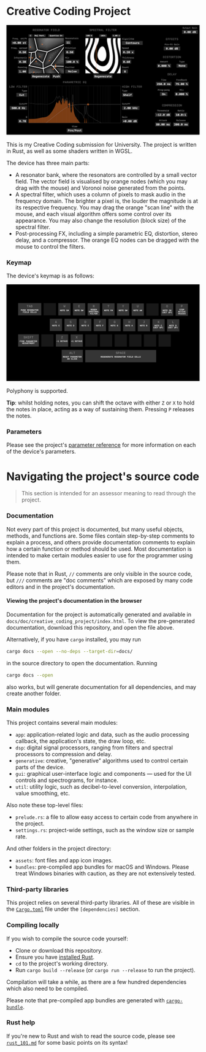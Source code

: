 # Creative Coding Project
![](./assets/images/screenshot.png)

This is my Creative Coding submission for University. The project is written in Rust, as well as some shaders written in WGSL.

The device has three main parts: 
- A resonator bank, where the resonators are controlled by a small vector field. The vector field is visualised by orange nodes (which you may drag with the mouse) and Voronoi noise generated from the points.
- A spectral filter, which uses a column of pixels to mask audio in the frequency domain. The brighter a pixel is, the louder the magnitude is at its respective frequency. You may drag the orange "scan line" with the mouse, and each visual algorithm offers some control over its appearance. You may also change the resolution (block size) of the spectral filter.
- Post-processing FX, including a simple parametric EQ, distortion, stereo delay, and a compressor. The orange EQ nodes can be dragged with the mouse to control the filters.

### Keymap
The device's keymap is as follows:

![](./assets/images/keymap.png)

Polyphony is supported. 

**Tip**: whilst holding notes, you can shift the octave with either `Z` or `X` to hold the notes in place, acting as a way of sustaining them. Pressing `P` releases the notes.

### Parameters
Please see the project's [parameter reference](./parameter_reference.md) for more information on each of the device's parameters.

# Navigating the project's source code
> This section is intended for an assessor meaning to read through the project.

### Documentation
Not every part of this project is documented, but many useful objects, methods, and functions are. Some files contain step-by-step comments to explain a process, and others provide documentation comments to explain how a certain function or method should be used. Most documentation is intended to make certain modules easier to use for the programmer using them.

Please note that in Rust, `//` comments are only visible in the source code, but `///` comments are "doc comments" which are exposed by many code editors and in the project's documentation.

#### Viewing the project's documentation in the browser
Documentation for the project is automatically generated and available in `docs/doc/creative_coding_project/index.html`. To view the pre-generated documentation, download this repository, and open the file above.

Alternatively, if you have `cargo` installed, you may run 
```bash
cargo docs --open --no-deps --target-dir=docs/
```
in the source directory to open the documentation. Running 
```bash
cargo docs --open
```
also works, but will generate documentation for all dependencies, and may create another folder.

### Main modules
This project contains several main modules:

- `app`: application-related logic and data, such as the audio processing callback, the application's state, the draw loop, etc.
- `dsp`: digital signal processors, ranging from filters and spectral processors to compression and delay.
- `generative`: creative, "generative" algorithms used to control certain parts of the device.
- `gui`: graphical user-interface logic and components — used for the UI controls and spectrograms, for instance.
- `util`: utility logic, such as decibel-to-level conversion, interpolation, value smoothing, etc.

Also note these top-level files:

- `prelude.rs`: a file to allow easy access to certain code from anywhere in the project.
- `settings.rs`: project-wide settings, such as the window size or sample rate.

And other folders in the project directory:
- `assets`: font files and app icon images.
- `bundles`: pre-compiled app bundles for macOS and Windows. Please treat Windows binaries with caution, as they are not extensively tested.

### Third-party libraries
This project relies on several third-party libraries. All of these are visible in the [`Cargo.toml`](./Cargo.toml) file under the `[dependencies]` section.

### Compiling locally
If you wish to compile the source code yourself:

- Clone or download this repository.
- Ensure you have [installed Rust](https://www.rust-lang.org/tools/install).
- `cd` to the project's working directory.
- Run `cargo build --release` (or `cargo run --release` to run the project).

Compilation will take a while, as there are a few hundred dependencies which also need to be compiled.

Please note that pre-compiled app bundles are generated with [`cargo-bundle`](https://github.com/burtonageo/cargo-bundle).

### Rust help
If you're new to Rust and wish to read the source code, please see [`rust_101.md`](./rust_101.md) for some basic points on its syntax!
